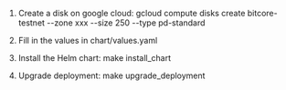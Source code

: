 1. Create a disk on google cloud: gcloud compute disks create bitcore-testnet --zone xxx --size 250 --type pd-standard

2. Fill in the values in chart/values.yaml

3. Install the Helm chart: make install_chart

4. Upgrade deployment: make upgrade_deployment
